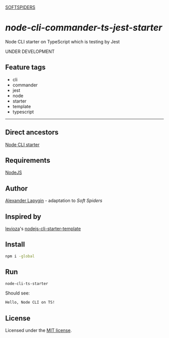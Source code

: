 [SOFTSPIDERS](https://github.com/softspiders/softspiders)

# *node-cli-commander-ts-jest-starter*

Node CLI starter on TypeScript which is testing by Jest

UNDER DEVELOPMENT

## Feature tags

- cli
- commander
- jest
- node
- starter
- template
- typescript

---

## Direct ancestors
[Node CLI starter](https://github.com/softspiders/node-cli-starter)

## Requirements

[NodeJS](https://nodejs.org/en/)

## Author

[Alexander Lapygin](https://github.com/AlexanderLapygin) - adaptation to *Soft Spiders* 

## Inspired by

[levioza](https://github.com/levioza)'s [nodejs-cli-starter-template](https://github.com/levioza/nodejs-cli-starter-template)

## Install

```sh
npm i -global
```

## Run

```sh
node-cli-ts-starter
```

Should see:

```sh
Hello, Node CLI on TS!
```

## License

Licensed under the [MIT license](./LICENSE).
